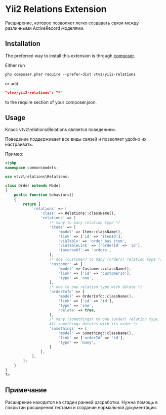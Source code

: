 Yii2 Relations Extension
========================

Расширение, которое позволяет легко создавать связи между различными ActiveRecord моделями.

Installation
------------

The preferred way to install this extension is through [composer](http://getcomposer.org/download/).

Either run

```
php composer.phar require --prefer-dist vtvz/yii2-relations
```

or add

```json
"vtvz/yii2-relations": "*"
```

to the require section of your composer.json.

Usage
-----

Класс vtvz\relations\Relations является поведением.

Поведение поддерживает все виды связей и позволяет удобно их настраивать.

Пример:

```php
<?php
namespace common\models;

use vtvz\relations\Relations;

class Order extends Model
{
    public function behaviors()
    {
        return [
            'relations' => [
                'class' => Relations::className(),
                'relations' => [
                    /* many to many relation type */
                    'items' => [
                        'model' => Item::className(),
                        'link' => ['id' => 'itemId'],
                        'viaTable' => 'order_has_item',
                        'viaTableLink' => ['orderId' => 'id'],
                        'inverseOf' => 'orders',
                    ],
                    /* one (customer) to many (orders) relation type */
                    'customer' => [
                        'model' => Customer::className(),
                        'link' => ['id' => 'customerId'],
                        'type' => 'one',
                    ],
                    /* one to one relation type with delete */
                    'orderInfo' => [
                        'model' => OrderInfo::className(),
                        'link' => ['id' => 'id'],
                        'type' => 'one',
                        'delete' => true,
                    ],
                    /* many (somethings) to one (order) relation type.
                    All somethings deletes with its order */
                    'somethings' => [
                        'model' => Something::className(),
                        'link' => ['orderId' => 'id'],
                        'type' => 'many',
                    ]
                ],
            ],
        ];
    }
}
?>
```

Примечание
----------

Расширение находится на стадии ранней разработки. Нужна помощь в покрытии расширения тестами и создании нормальной документации.
